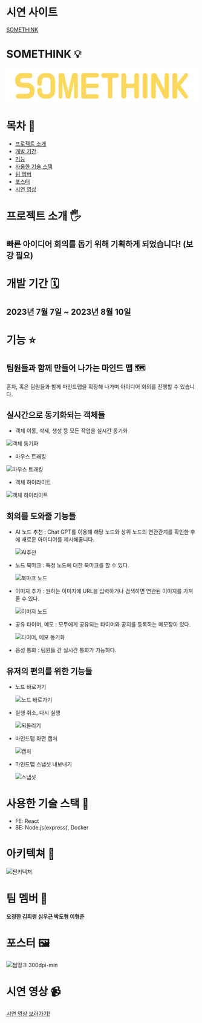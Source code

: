 # 시연 사이트

[SOMETHINK](https://somethink.online, "site link")

# SOMETHINK 💡

<img src="/client/src/img/icon/logo.png">

# 목차 📜

- [프로젝트 소개](#프로젝트-소개)
- [개발 기간](#개발-기간)
- [기능](#기능)
- [사용한 기술 스택](#기술)
- [팀 멤버](#팀-멤버)
- [포스터](#포스터)
- [시연 영상](#시연-영상)

# 프로젝트 소개 🖐️

## 빠른 아이디어 회의를 돕기 위해 기획하게 되었습니다! (보강 필요)

# 개발 기간 🗓️

## 2023년 7월 7일 ~ 2023년 8월 10일

# 기능 ⭐

## 팀원들과 함께 만들어 나가는 마인드 맵 🗺️

혼자, 혹은 팀원들과 함께 마인드맵을 확장해 나가며 아이디어 회의를 진행할 수 있습니다.

## 실시간으로 동기화되는 객체들

- 객체 이동, 삭제, 생성 등 모든 작업을 실시간 동기화

![객체 동기화](https://github.com/JeongHanO/SomeThink/assets/128684924/9e4aca0f-fa46-4686-8f31-47e43b9aa669)

- 마우스 트래킹

![마우스 트래킹](https://github.com/JeongHanO/SomeThink/assets/128684924/55bb244c-c30f-4c1c-8c8e-8dd761d66260)
 
- 객체 하이라이트

![객체 하이라이트](https://github.com/JeongHanO/SomeThink/assets/128684924/f3dd67d3-e895-476e-ae29-3a52127baaab)


## 회의를 도와줄 기능들

- AI 노드 추천 : Chat GPT를 이용해 해당 노드와 상위 노드의 연관관계를 확인한 후에 새로운 아이디어를 제시해줍니다.

  ![AI추천](https://github.com/JeongHanO/SomeThink/assets/128684924/643f8ffc-ae90-4053-822f-37e5f9788b90)

- 노드 북마크 : 특정 노드에 대한 북마크를 할 수 있다.

  ![북마크 노드](https://github.com/JeongHanO/SomeThink/assets/128684924/1481614d-5400-40f1-9303-da6e4aa58c19)

- 이미지 추가 : 원하는 이미지에 URL을 입력하거나 검색하면 연관된 이미지를 가져올 수 있다.

  ![이미지 노드](https://github.com/JeongHanO/SomeThink/assets/128684924/884291fa-8121-4527-ba7f-26e444e08cd8)

- 공유 타이머, 메모 : 모두에게 공유되는 타이머와 공지를 등록하는 메모장이 있다.

  ![타이머, 메모 동기화](https://github.com/JeongHanO/SomeThink/assets/128684924/2555d70c-386e-4339-a431-754141342cff)

- 음성 통화 : 팀원들 간 실시간 통화가 가능하다.

## 유저의 편의를 위한 기능들

- 노드 바로가기

  ![노드 바로가기](https://github.com/JeongHanO/SomeThink/assets/128684924/49745caa-3bf8-4265-adfe-ad4bad4851cf)

- 실행 취소, 다시 실행

  ![되돌리기](https://github.com/JeongHanO/SomeThink/assets/128684924/a4f46bba-e63a-4948-867a-626f2277a5d5)

- 마인드맵 화면 캡처

  ![캡처](https://github.com/JeongHanO/SomeThink/assets/128684924/4747ca40-9a00-4b50-9399-292a8fe46be5)

- 마인드맵 스냅샷 내보내기

  ![스냅샷](https://github.com/JeongHanO/SomeThink/assets/128684924/9bef5edd-ad0b-486a-911d-e4b725b5e9a8)

# 사용한 기술 스택 🔧

- FE: React
- BE: Node.js(express), Docker

# 아키텍쳐 🔧

![찐키텍처](https://github.com/JeongHanO/SomeThink/assets/128684924/88333d72-dab7-4274-95a7-97758c456298)

# 팀 멤버 👥

**오정한 김희령 심우근 박도형 이형준**

# 포스터 🖼️

![썸띵크 300dpi-min](https://github.com/JeongHanO/SomeThink/assets/128684924/4f9f5e60-eea2-4253-aade-910ed25b6798)


# 시연 영상 📹
[시연 영상 보러가기!](https://www.youtube.com/watch?v=zox5UzbiDvk&ab_channel=jaedupkim, "video link")
